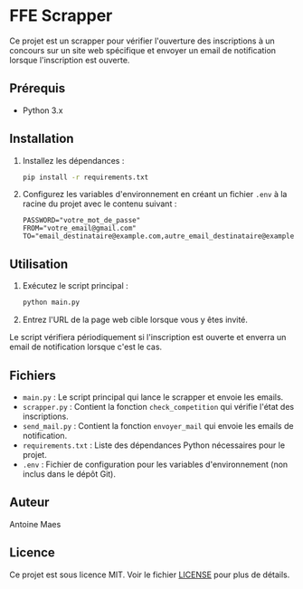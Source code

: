 # FFE Scrapper

Ce projet est un scrapper pour vérifier l'ouverture des inscriptions à un concours sur un site web spécifique et envoyer un email de notification lorsque l'inscription est ouverte.

## Prérequis

-   Python 3.x

## Installation

1. Installez les dépendances :

    ```sh
    pip install -r requirements.txt
    ```

2. Configurez les variables d'environnement en créant un fichier `.env` à la racine du projet avec le contenu suivant :

    ```env
    PASSWORD="votre_mot_de_passe"
    FROM="votre_email@gmail.com"
    TO="email_destinataire@example.com,autre_email_destinataire@example.com"
    ```

## Utilisation

1. Exécutez le script principal :

    ```sh
    python main.py
    ```

2. Entrez l'URL de la page web cible lorsque vous y êtes invité.

Le script vérifiera périodiquement si l'inscription est ouverte et enverra un email de notification lorsque c'est le cas.

## Fichiers

-   `main.py` : Le script principal qui lance le scrapper et envoie les emails.
-   `scrapper.py` : Contient la fonction `check_competition` qui vérifie l'état des inscriptions.
-   `send_mail.py` : Contient la fonction `envoyer_mail` qui envoie les emails de notification.
-   `requirements.txt` : Liste des dépendances Python nécessaires pour le projet.
-   `.env` : Fichier de configuration pour les variables d'environnement (non inclus dans le dépôt Git).

## Auteur

Antoine Maes

## Licence

Ce projet est sous licence MIT. Voir le fichier [LICENSE](LICENSE) pour plus de détails.
